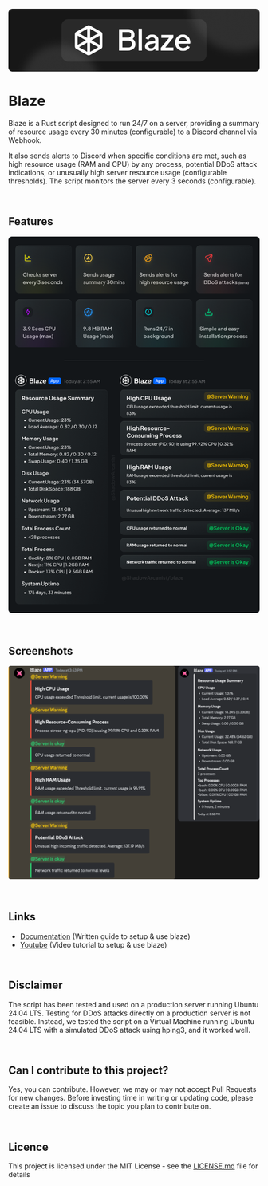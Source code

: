 ![Blaze](/public/banner.png)

# Blaze
Blaze is a Rust script designed to run 24/7 on a server, providing a summary of resource usage every 30 minutes (configurable) to a Discord channel via Webhook.

It also sends alerts to Discord when specific conditions are met, such as high resource usage (RAM and CPU) by any process, potential DDoS attack indications, or unusually high server resource usage (configurable thresholds). The script monitors the server every 3 seconds (configurable).

<br />

## Features
![Blaze Features](/public/features.png)

<br />

## Screenshots
![Blaze Discord Screenshots](/public/screenshots.png)

<br />

## Links
- [Documentation](https://envix.shadowarcanist.com/docs/monitoring-tools/blaze) (Written guide to setup & use blaze)
- [Youtube](https://www.youtube.com/watch?v=iQoID4Msx3w) (Video tutorial to setup & use blaze)

<br />

## Disclaimer 
The script has been tested and used on a production server running Ubuntu 24.04 LTS. Testing for DDoS attacks directly on a production server is not feasible. Instead, we tested the script on a Virtual Machine running Ubuntu 24.04 LTS with a simulated DDoS attack using hping3, and it worked well.

<br />

## Can I contribute to this project?
Yes, you can contribute. However, we may or may not accept Pull Requests for new changes. Before investing time in writing or updating code, please create an issue to discuss the topic you plan to contribute on.

<br />

## Licence
This project is licensed under the MIT License - see the [LICENSE.md](https://github.com/ShadowArcanist/blaze/blob/master/LICENCE) file for details
